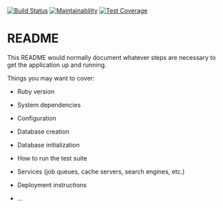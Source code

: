 [![Build Status](https://travis-ci.org/tobydawson1/fruits.svg?branch=master)](https://travis-ci.org/tobydawson1/fruits)
[![Maintainability](https://api.codeclimate.com/v1/badges/68c20bea655cb15bf795/maintainability)](https://codeclimate.com/github/tobydawson1/fruits/maintainability)
[![Test Coverage](https://api.codeclimate.com/v1/badges/68c20bea655cb15bf795/test_coverage)](https://codeclimate.com/github/tobydawson1/fruits/test_coverage)



# README

This README would normally document whatever steps are necessary to get the
application up and running.

Things you may want to cover:

* Ruby version

* System dependencies

* Configuration

* Database creation

* Database initialization

* How to run the test suite

* Services (job queues, cache servers, search engines, etc.)

* Deployment instructions

* ...

